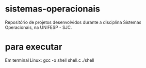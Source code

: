 # sistemas-operacionais
Repositório de projetos desenvolvidos durante a disciplina Sistemas Operacionais, na UNIFESP - SJC.

# para executar
Em terminal Linux:
gcc -o shell shell.c
./shell
